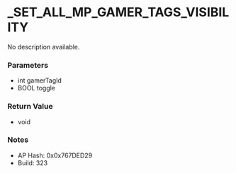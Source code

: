 # _SET_ALL_MP_GAMER_TAGS_VISIBILITY

No description available.

### Parameters
* int gamerTagId
* BOOL toggle

### Return Value
* void

### Notes
* AP Hash: 0x0x767DED29
* Build: 323

